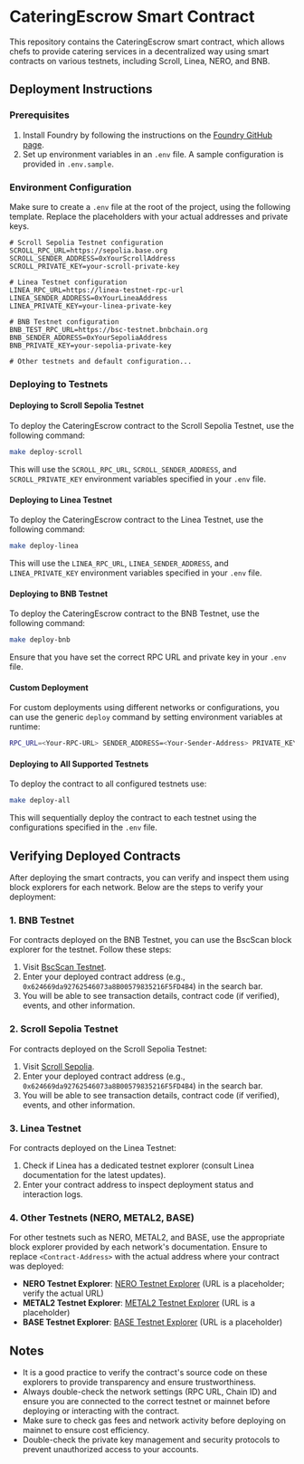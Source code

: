 # CateringEscrow Smart Contract

This repository contains the CateringEscrow smart contract, which allows chefs to provide catering services in a decentralized way using smart contracts on various testnets, including Scroll, Linea, NERO, and BNB.

## Deployment Instructions

### Prerequisites

1. Install Foundry by following the instructions on the [Foundry GitHub page](https://github.com/foundry-rs/foundry).
2. Set up environment variables in an `.env` file. A sample configuration is provided in `.env.sample`.

### Environment Configuration

Make sure to create a `.env` file at the root of the project, using the following template. Replace the placeholders with your actual addresses and private keys.

```plaintext
# Scroll Sepolia Testnet configuration
SCROLL_RPC_URL=https://sepolia.base.org
SCROLL_SENDER_ADDRESS=0xYourScrollAddress
SCROLL_PRIVATE_KEY=your-scroll-private-key

# Linea Testnet configuration
LINEA_RPC_URL=https://linea-testnet-rpc-url
LINEA_SENDER_ADDRESS=0xYourLineaAddress
LINEA_PRIVATE_KEY=your-linea-private-key

# BNB Testnet configuration
BNB_TEST_RPC_URL=https://bsc-testnet.bnbchain.org
BNB_SENDER_ADDRESS=0xYourSepoliaAddress
BNB_PRIVATE_KEY=your-sepolia-private-key

# Other testnets and default configuration...
```

### Deploying to Testnets

#### Deploying to Scroll Sepolia Testnet

To deploy the CateringEscrow contract to the Scroll Sepolia Testnet, use the following command:

```bash
make deploy-scroll
```

This will use the `SCROLL_RPC_URL`, `SCROLL_SENDER_ADDRESS`, and `SCROLL_PRIVATE_KEY` environment variables specified in your `.env` file.

#### Deploying to Linea Testnet

To deploy the CateringEscrow contract to the Linea Testnet, use the following command:

```bash
make deploy-linea
```

This will use the `LINEA_RPC_URL`, `LINEA_SENDER_ADDRESS`, and `LINEA_PRIVATE_KEY` environment variables specified in your `.env` file.

#### Deploying to BNB Testnet

To deploy the CateringEscrow contract to the BNB Testnet, use the following command:

```bash
make deploy-bnb
```

Ensure that you have set the correct RPC URL and private key in your `.env` file.

#### Custom Deployment

For custom deployments using different networks or configurations, you can use the generic `deploy` command by setting environment variables at runtime:

```bash
RPC_URL=<Your-RPC-URL> SENDER_ADDRESS=<Your-Sender-Address> PRIVATE_KEY=<Your-Private-Key> make deploy
```

#### Deploying to All Supported Testnets

To deploy the contract to all configured testnets use:

```bash
make deploy-all
```

This will sequentially deploy the contract to each testnet using the configurations specified in the `.env` file.

## Verifying Deployed Contracts

After deploying the smart contracts, you can verify and inspect them using block explorers for each network. Below are the steps to verify your deployment:

### 1. BNB Testnet

For contracts deployed on the BNB Testnet, you can use the BscScan block explorer for the testnet. Follow these steps:

1. Visit [BscScan Testnet](https://testnet.bscscan.com/).
2. Enter your deployed contract address (e.g., `0x624669da92762546073a8B00579835216F5FD4B4`) in the search bar.
3. You will be able to see transaction details, contract code (if verified), events, and other information.

### 2. Scroll Sepolia Testnet

For contracts deployed on the Scroll Sepolia Testnet:

1. Visit [Scroll Sepolia](https://sepolia.scrollscan.com).
2. Enter your deployed contract address (e.g., `0x624669da92762546073a8B00579835216F5FD4B4`) in the search bar.
3. You will be able to see transaction details, contract code (if verified), events, and other information.

### 3. Linea Testnet

For contracts deployed on the Linea Testnet:

1. Check if Linea has a dedicated testnet explorer (consult Linea documentation for the latest updates).
2. Enter your contract address to inspect deployment status and interaction logs.

### 4. Other Testnets (NERO, METAL2, BASE)

For other testnets such as NERO, METAL2, and BASE, use the appropriate block explorer provided by each network's documentation. Ensure to replace `<Contract-Address>` with the actual address where your contract was deployed:

- **NERO Testnet Explorer**: [NERO Testnet Explorer](https://explorer.nero.org) (URL is a placeholder; verify the actual URL)
- **METAL2 Testnet Explorer**: [METAL2 Testnet Explorer](https://explorer.metal2.com) (URL is a placeholder)
- **BASE Testnet Explorer**: [BASE Testnet Explorer](https://explorer.base.org) (URL is a placeholder)

## Notes

- It is a good practice to verify the contract's source code on these explorers to provide transparency and ensure trustworthiness.
- Always double-check the network settings (RPC URL, Chain ID) and ensure you are connected to the correct testnet or mainnet before deploying or interacting with the contract.
- Make sure to check gas fees and network activity before deploying on mainnet to ensure cost efficiency.
- Double-check the private key management and security protocols to prevent unauthorized access to your accounts.
